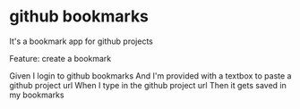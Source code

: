 # github bookmarks

It's a bookmark app for github projects


Feature: create a bookmark

Given I login to github bookmarks
And I'm provided with a textbox to paste a github project url
When I type in the github project url
Then it gets saved in my bookmarks
